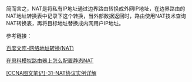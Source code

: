 简而言之，NAT是将私有IP地址通过边界路由转换成外网IP地址，在边界路由的NAT地址转换表中记录下这个转换，当外部数据返回时，路由使用NAT技术查询NAT转换表，再将目标地址替换成内网用户IP地址。

参考链接：

[百度文库-网络地址转换(NAT)](https://wenku.baidu.com/view/032e0a65f5335a8102d22001.html)

[在思科模拟路由器上怎么配置静态NAT](https://zhinan.sogou.com/guide/d316513559506.htm?ch=zn.xqy.related.pc)

[[CCNA图文笔记]-31-NAT协议实例详解](https://www.qingsword.com/qing/745.html)
